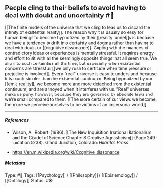 ## People cling to their beliefs to avoid having to deal with doubt and uncertainty #🧠 

[[The finite models of the universe that we cling to lead us to discard the infinity of existential reality]]. The reason why it is usually so easy for human beings to become hypnotized by their [[reality tunnel]]s is because we have a tendency to drift into certainty and dogma rather than having to deal with doubt or [[cognitive dissonance]]. Coping with the nuances of contradictory ideas or experiences is mentally stressful. It requires energy and effort to sit with all the seemingly opposite things that all seem true. We slip into such certainties all the time, but especially when existential concerns are stressful: [[we only rush to certitude when time pressure or prejudice is involved]]. Every "real" universe is easy to understand because it is much simpler than the existential continuum. Being hypnotized by our [[emic reality]], we become more and more detached from the existential continuum, and are annoyed when it interferes with us. "Real" universes make us puny, however, because they are governed by absolute laws and we’re small compared to them. [[The more certain of our views we become, the more we perceive ourselves to be victims of an impersonal world]]. 
 
___

##### References

- Wilson, A., Robert. (1986). [[The New Inquisition Irrational Rationalism and the Citadel of Science Chapter 8 Creative Agnosticism]] (Page 249 · Location 5238). Grand Junction, Colorado: _Hilaritas Press_.

- https://en.m.wikipedia.org/wiki/Cognitive_dissonance

##### Metadata

Type: #🔴 
Tags: [[Psychology]] / [[Philosophy]] / [[Epistemology]] / [[Ontology]] 
Status: #☀️ 